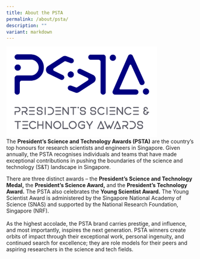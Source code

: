 ```yaml
---
title: About the PSTA
permalink: /about/psta/
description: ""
variant: markdown
---
```

<img src="/images/Logos/psta-logo-vfc.png" alt="President’s Science and Technology Awards Logo" style="width:400px"><br>
The <b>President’s Science and Technology Awards (PSTA)</b> are the country’s top honours for research scientists and engineers in Singapore. Given annually, the PSTA recognises individuals and teams that have made exceptional contributions in pushing the boundaries of the science and technology (S&amp;T) landscape in Singapore. 

There are three distinct awards – the <b>President’s Science and Technology Medal,</b> the <b>President’s Science Award,</b> and the <b>President’s Technology Award.</b> The PSTA also celebrates the <b>Young Scientist Award.</b> The Young Scientist Award is administered by the Singapore National Academy of Science (SNAS) and supported by the National Research Foundation, Singapore (NRF).<br><br>
As the highest accolade, the PSTA brand carries prestige, and influence, and most importantly, inspires the next generation. PSTA winners create orbits of impact through their exceptional work, personal ingenuity, and continued search for excellence; they are role models for their peers and aspiring researchers in the science and tech fields.<br><br>